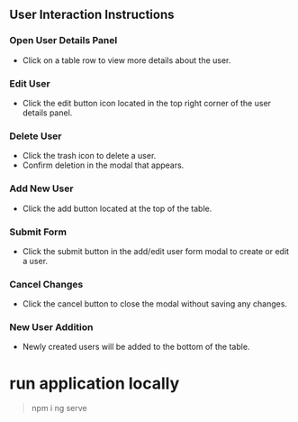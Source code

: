 ## User Interaction Instructions

### Open User Details Panel
- Click on a table row to view more details about the user.

### Edit User
- Click the edit button icon located in the top right corner of the user details panel.

### Delete User
- Click the trash icon to delete a user.
- Confirm deletion in the modal that appears.

### Add New User
- Click the add button located at the top of the table.

### Submit Form
- Click the submit button in the add/edit user form modal to create or edit a user.

### Cancel Changes
- Click the cancel button to close the modal without saving any changes.

### New User Addition
- Newly created users will be added to the bottom of the table.


# run application locally
> npm i
> ng serve